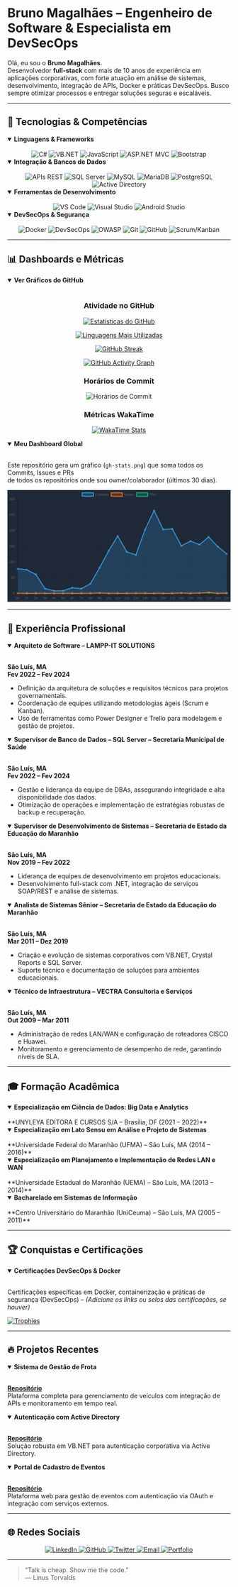 # Bruno Magalhães – Engenheiro de Software & Especialista em DevSecOps

Olá, eu sou o **Bruno Magalhães**.  
Desenvolvedor **full-stack** com mais de 10 anos de experiência em aplicações corporativas, com forte atuação em análise de sistemas, desenvolvimento, integração de APIs, Docker e práticas DevSecOps. Busco sempre otimizar processos e entregar soluções seguras e escaláveis.

---

## 🚀 Tecnologias & Competências

<details open>
  <summary><strong>Linguagens & Frameworks</strong></summary>
  <br/>

  <div align="center">
    <img src="https://img.shields.io/badge/C%23-239120?style=for-the-badge&logo=c-sharp&logoColor=white" alt="C#" />
    <img src="https://img.shields.io/badge/VB.NET-blueviolet?style=for-the-badge&logo=.net&logoColor=white" alt="VB.NET" />
    <img src="https://img.shields.io/badge/JavaScript-F7DF1E?style=for-the-badge&logo=javascript&logoColor=black" alt="JavaScript" />
    <img src="https://img.shields.io/badge/ASP.NET%20MVC-blue?style=for-the-badge&logo=.net&logoColor=white" alt="ASP.NET MVC" />
    <img src="https://img.shields.io/badge/Bootstrap-563D7C?style=for-the-badge&logo=bootstrap&logoColor=white" alt="Bootstrap" />
  </div>
</details>

<details open>
  <summary><strong>Integração & Bancos de Dados</strong></summary>
  <br/>

  <div align="center">
    <img src="https://img.shields.io/badge/APIs%20REST-008080?style=for-the-badge&logo=api&logoColor=white" alt="APIs REST" />
    <img src="https://img.shields.io/badge/SQL%20Server-CC2927?style=for-the-badge&logo=microsoft-sql-server&logoColor=white" alt="SQL Server" />
    <img src="https://img.shields.io/badge/MySQL-4479A1?style=for-the-badge&logo=mysql&logoColor=white" alt="MySQL" />
    <img src="https://img.shields.io/badge/MariaDB-003545?style=for-the-badge&logo=mariadb&logoColor=white" alt="MariaDB" />
    <img src="https://img.shields.io/badge/PostgreSQL-336791?style=for-the-badge&logo=postgresql&logoColor=white" alt="PostgreSQL" />
    <img src="https://img.shields.io/badge/Active%20Directory-0000FF?style=for-the-badge&logo=microsoft&logoColor=white" alt="Active Directory" />
  </div>
</details>

<details open>
  <summary><strong>Ferramentas de Desenvolvimento</strong></summary>
  <br/>

  <div align="center">
    <img src="https://img.shields.io/badge/Visual%20Studio%20Code-007ACC?style=for-the-badge&logo=visual-studio-code&logoColor=white" alt="VS Code" />
    <img src="https://img.shields.io/badge/Visual%20Studio-5C2D91?style=for-the-badge&logo=visual-studio&logoColor=white" alt="Visual Studio" />
    <img src="https://img.shields.io/badge/Android%20Studio-3DDC84?style=for-the-badge&logo=android-studio&logoColor=white" alt="Android Studio" />
  </div>
</details>

<details open>
  <summary><strong>DevSecOps & Segurança</strong></summary>
  <br/>

  <div align="center">
    <img src="https://img.shields.io/badge/Docker-2496ED?style=for-the-badge&logo=docker&logoColor=white" alt="Docker" />
    <img src="https://img.shields.io/badge/DevSecOps-2F353A?style=for-the-badge&logo=security&logoColor=white" alt="DevSecOps" />
    <img src="https://img.shields.io/badge/OWASP-000?style=for-the-badge&logo=owasp&logoColor=white" alt="OWASP" />
    <img src="https://img.shields.io/badge/Git-F05032?style=for-the-badge&logo=git&logoColor=white" alt="Git" />
    <img src="https://img.shields.io/badge/GitHub-181717?style=for-the-badge&logo=github&logoColor=white" alt="GitHub" />
    <img src="https://img.shields.io/badge/Scrum/Kanban-0D5C9E?style=for-the-badge&logo=scrum&logoColor=white" alt="Scrum/Kanban" />
  </div>
</details>

---

## 📊 Dashboards e Métricas

<details open>
  <summary><strong>Ver Gráficos do GitHub</strong></summary>
  <br/>

  <div align="center">

  ### Atividade no GitHub

  [![Estatísticas do GitHub](https://github-readme-stats.vercel.app/api?username=borgesMagalhaes&show_icons=true&theme=github_dark&count_private=true)](https://github.com/borgesMagalhaes)
  
  [![Linguagens Mais Utilizadas](https://github-readme-stats.vercel.app/api/top-langs/?username=borgesMagalhaes&layout=compact&theme=github_dark)](https://github.com/borgesMagalhaes)
  
  [![GitHub Streak](https://github-readme-streak-stats.herokuapp.com/?user=borgesMagalhaes&theme=github-dark-blue)](https://git.io/streak-stats)
  
  [![GitHub Activity Graph](https://github-readme-activity-graph.cyclic.app/graph?username=borgesMagalhaes&theme=github-dark)](https://github.com/ashutosh00710/github-readme-activity-graph)

  ### Horários de Commit
  ![Horários de Commit](https://raw.githubusercontent.com/borgesMagalhaes/commit-times-dashboard/main/commit-times.png)

### Métricas WakaTime
[![WakaTime Stats](https://github-readme-stats.vercel.app/api/wakatime?username=brunomagalhaes)](https://wakatime.com/@brunomagalhaes)

  </div>
</details>

<details open>
  <summary><strong>Meu Dashboard Global</strong></summary>
  <br/>

  Este repositório gera um gráfico (`gh-stats.png`) que soma todos os Commits, Issues e PRs  
  de todos os repositórios onde sou owner/colaborador (últimos 30 dias).

  ![Estatísticas de Todos os Repositórios](./gh-stats.png)

</details>

---

## 💼 Experiência Profissional

<details open>
  <summary><strong>Arquiteto de Software – LAMPP-IT SOLUTIONS</strong></summary>
  <br/>

  **São Luís, MA**  
  **Fev 2022 – Fev 2024**  
  - Definição da arquitetura de soluções e requisitos técnicos para projetos governamentais.  
  - Coordenação de equipes utilizando metodologias ágeis (Scrum e Kanban).  
  - Uso de ferramentas como Power Designer e Trello para modelagem e gestão de projetos.
</details>

<details open>
  <summary><strong>Supervisor de Banco de Dados – SQL Server – Secretaria Municipal de Saúde</strong></summary>
  <br/>

  **São Luís, MA**  
  **Fev 2022 – Fev 2024**  
  - Gestão e liderança da equipe de DBAs, assegurando integridade e alta disponibilidade dos dados.  
  - Otimização de operações e implementação de estratégias robustas de backup e recuperação.
</details>

<details open>
  <summary><strong>Supervisor de Desenvolvimento de Sistemas – Secretaria de Estado da Educação do Maranhão</strong></summary>
  <br/>

  **São Luís, MA**  
  **Nov 2019 – Fev 2022**  
  - Liderança de equipes de desenvolvimento em projetos educacionais.  
  - Desenvolvimento full-stack com .NET, integração de serviços SOAP/REST e análise de sistemas.
</details>

<details open>
  <summary><strong>Analista de Sistemas Sênior – Secretaria de Estado da Educação do Maranhão</strong></summary>
  <br/>

  **São Luís, MA**  
  **Mar 2011 – Dez 2019**  
  - Criação e evolução de sistemas corporativos com VB.NET, Crystal Reports e SQL Server.  
  - Suporte técnico e documentação de soluções para ambientes educacionais.
</details>

<details open>
  <summary><strong>Técnico de Infraestrutura – VECTRA Consultoria e Serviços</strong></summary>
  <br/>

  **São Luís, MA**  
  **Out 2009 – Mar 2011**  
  - Administração de redes LAN/WAN e configuração de roteadores CISCO e Huawei.  
  - Monitoramento e gerenciamento de desempenho de rede, garantindo níveis de SLA.
</details>

---

## 🎓 Formação Acadêmica

<details open>
  <summary><strong>Especialização em Ciência de Dados: Big Data e Analytics</strong></summary>
  <br/>
  **UNYLEYA EDITORA E CURSOS S/A – Brasília, DF (2021 – 2022)**
</details>

<details open>
  <summary><strong>Especialização em Lato Sensu em Análise e Projeto de Sistemas</strong></summary>
  <br/>
  **Universidade Federal do Maranhão (UFMA) – São Luís, MA (2014 – 2016)**
</details>

<details open>
  <summary><strong>Especialização em Planejamento e Implementação de Redes LAN e WAN</strong></summary>
  <br/>
  **Universidade Estadual do Maranhão (UEMA) – São Luís, MA (2013 – 2014)**
</details>

<details open>
  <summary><strong>Bacharelado em Sistemas de Informação</strong></summary>
  <br/>
  **Centro Universitário do Maranhão (UniCeuma) – São Luís, MA (2005 – 2011)**
</details>

---

## 🏆 Conquistas e Certificações

<details open>
  <summary><strong>Certificações DevSecOps & Docker</strong></summary>
  <br/>

  Certificações específicas em Docker, containerização e práticas de segurança (DevSecOps) – *(Adicione os links ou selos das certificações, se houver)*

  [![Trophies](https://github-profile-trophy.vercel.app/?username=borgesMagalhaes&theme=github_dark&no-bg=true&row=1&column=6)](https://github.com/ryo-ma/github-profile-trophy)
</details>

---

## 🔥 Projetos Recentes

<details open>
  <summary><strong>Sistema de Gestão de Frota</strong></summary>
  <br/>

  **[Repositório](https://github.com/borgesMagalhaes/frota)**  
  Plataforma completa para gerenciamento de veículos com integração de APIs e monitoramento em tempo real.
</details>

<details open>
  <summary><strong>Autenticação com Active Directory</strong></summary>
  <br/>

  **[Repositório](https://github.com/borgesMagalhaes/auth-AD)**  
  Solução robusta em VB.NET para autenticação corporativa via Active Directory.
</details>

<details open>
  <summary><strong>Portal de Cadastro de Eventos</strong></summary>
  <br/>

  **[Repositório](https://github.com/borgesMagalhaes/event-registration)**  
  Plataforma web para gestão de eventos com autenticação via OAuth e integração com serviços externos.
</details>

---

## 🌐 Redes Sociais

<div align="center">
  <a href="https://www.linkedin.com/in/bruno-magalh%C3%A3es-2b878a2a/">
    <img src="https://img.shields.io/badge/LinkedIn-0077B5?style=flat&logo=linkedin&logoColor=white" alt="LinkedIn" />
  </a>
  <a href="https://github.com/borgesMagalhaes">
    <img src="https://img.shields.io/badge/GitHub-181717?style=flat&logo=github&logoColor=white" alt="GitHub" />
  </a>
  <a href="https://twitter.com/SEU_TWITTER">
    <img src="https://img.shields.io/badge/Twitter-1DA1F2?style=flat&logo=twitter&logoColor=white" alt="Twitter" />
  </a>
  <a href="mailto:borges.magalhaes@gmail.com">
    <img src="https://img.shields.io/badge/Email-D14836?style=flat&logo=gmail&logoColor=white" alt="Email" />
  </a>
  <a href="https://brunomagalhaes.dev.br/">
    <img src="https://img.shields.io/badge/Website-000000?style=flat&logo=about.me&logoColor=white" alt="Portfolio" />
  </a>
</div>

---

> “Talk is cheap. Show me the code.”  
> — Linus Torvalds
